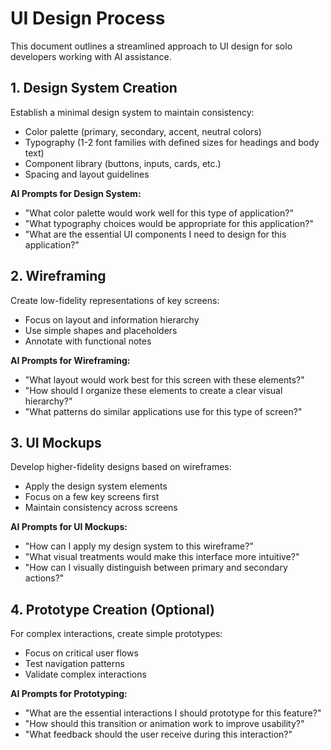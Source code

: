 # UI Design Process

This document outlines a streamlined approach to UI design for solo developers working with AI assistance.

## 1. Design System Creation

Establish a minimal design system to maintain consistency:

- Color palette (primary, secondary, accent, neutral colors)
- Typography (1-2 font families with defined sizes for headings and body text)
- Component library (buttons, inputs, cards, etc.)
- Spacing and layout guidelines

**AI Prompts for Design System:**
- "What color palette would work well for this type of application?"
- "What typography choices would be appropriate for this application?"
- "What are the essential UI components I need to design for this application?"

## 2. Wireframing

Create low-fidelity representations of key screens:

- Focus on layout and information hierarchy
- Use simple shapes and placeholders
- Annotate with functional notes

**AI Prompts for Wireframing:**
- "What layout would work best for this screen with these elements?"
- "How should I organize these elements to create a clear visual hierarchy?"
- "What patterns do similar applications use for this type of screen?"

## 3. UI Mockups

Develop higher-fidelity designs based on wireframes:

- Apply the design system elements
- Focus on a few key screens first
- Maintain consistency across screens

**AI Prompts for UI Mockups:**
- "How can I apply my design system to this wireframe?"
- "What visual treatments would make this interface more intuitive?"
- "How can I visually distinguish between primary and secondary actions?"

## 4. Prototype Creation (Optional)

For complex interactions, create simple prototypes:

- Focus on critical user flows
- Test navigation patterns
- Validate complex interactions

**AI Prompts for Prototyping:**
- "What are the essential interactions I should prototype for this feature?"
- "How should this transition or animation work to improve usability?"
- "What feedback should the user receive during this interaction?"